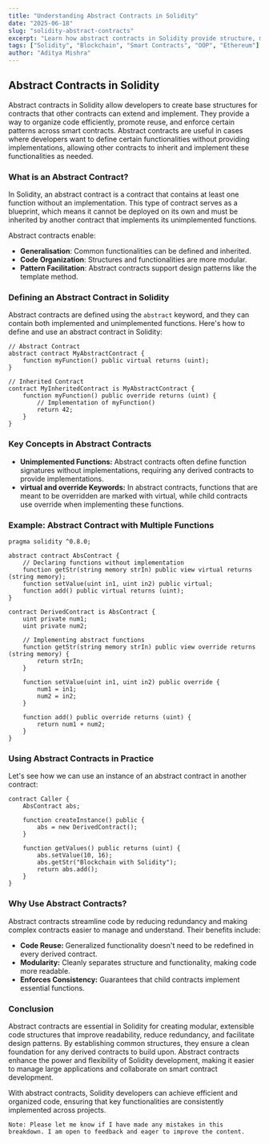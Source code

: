 ```yaml
---
title: "Understanding Abstract Contracts in Solidity"
date: "2025-06-18"
slug: "solidity-abstract-contracts"
excerpt: "Learn how abstract contracts in Solidity provide structure, modularity, and enforce implementation rules across smart contract development."
tags: ["Solidity", "Blockchain", "Smart Contracts", "OOP", "Ethereum"]
author: "Aditya Mishra"
---
```


## Abstract Contracts in Solidity

Abstract contracts in Solidity allow developers to create base structures for contracts that other contracts can extend and implement. They provide a way to organize code efficiently, promote reuse, and enforce certain patterns across smart contracts. Abstract contracts are useful in cases where developers want to define certain functionalities without providing implementations, allowing other contracts to inherit and implement these functionalities as needed.

### What is an Abstract Contract?

In Solidity, an abstract contract is a contract that contains at least one function without an implementation. This type of contract serves as a blueprint, which means it cannot be deployed on its own and must be inherited by another contract that implements its unimplemented functions.

Abstract contracts enable:

- **Generalisation**: Common functionalities can be defined and inherited.  
- **Code Organization**: Structures and functionalities are more modular.  
- **Pattern Facilitation**: Abstract contracts support design patterns like the template method.  

### Defining an Abstract Contract in Solidity

Abstract contracts are defined using the `abstract` keyword, and they can contain both implemented and unimplemented functions. Here's how to define and use an abstract contract in Solidity:

```solidity
// Abstract Contract
abstract contract MyAbstractContract {
    function myFunction() public virtual returns (uint);
}

// Inherited Contract
contract MyInheritedContract is MyAbstractContract {
    function myFunction() public override returns (uint) {
        // Implementation of myFunction()
        return 42;
    }
}
```

### Key Concepts in Abstract Contracts

- **Unimplemented Functions:** Abstract contracts often define function signatures without implementations, requiring any derived contracts to provide implementations.
- **virtual and override Keywords:** In abstract contracts, functions that are meant to be overridden are marked with virtual, while child contracts use override when implementing these functions.

### Example: Abstract Contract with Multiple Functions

```solidity
pragma solidity ^0.8.0;

abstract contract AbsContract {
    // Declaring functions without implementation
    function getStr(string memory strIn) public view virtual returns (string memory);
    function setValue(uint in1, uint in2) public virtual;
    function add() public virtual returns (uint);
}

contract DerivedContract is AbsContract {
    uint private num1;
    uint private num2;
    
    // Implementing abstract functions
    function getStr(string memory strIn) public view override returns (string memory) {
        return strIn;
    }
    
    function setValue(uint in1, uint in2) public override {
        num1 = in1;
        num2 = in2;
    }
    
    function add() public override returns (uint) {
        return num1 + num2;
    }
}
```

### Using Abstract Contracts in Practice

Let's see how we can use an instance of an abstract contract in another contract:

```solidity
contract Caller {
    AbsContract abs;

    function createInstance() public {
        abs = new DerivedContract();
    }
    
    function getValues() public returns (uint) {
        abs.setValue(10, 16);
        abs.getStr("Blockchain with Solidity");
        return abs.add();
    }
}
```

### Why Use Abstract Contracts?

Abstract contracts streamline code by reducing redundancy and making complex contracts easier to manage and understand. Their benefits include:

- **Code Reuse:** Generalized functionality doesn't need to be redefined in every derived contract.
- **Modularity:** Cleanly separates structure and functionality, making code more readable.
- **Enforces Consistency:** Guarantees that child contracts implement essential functions.

### Conclusion

Abstract contracts are essential in Solidity for creating modular, extensible code structures that improve readability, reduce redundancy, and facilitate design patterns. By establishing common structures, they ensure a clean foundation for any derived contracts to build upon. Abstract contracts enhance the power and flexibility of Solidity development, making it easier to manage large applications and collaborate on smart contract development.

With abstract contracts, Solidity developers can achieve efficient and organized code, ensuring that key functionalities are consistently implemented across projects.

```plaintext
Note: Please let me know if I have made any mistakes in this breakdown. I am open to feedback and eager to improve the content.
```